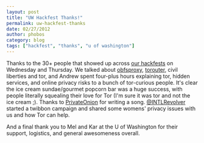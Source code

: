 ```yaml
---
layout: post
title: "UW Hackfest Thanks!"
permalink: uw-hackfest-thanks
date: 02/27/2012
author: phobos
category: blog
tags: ["hackfest", "thanks", "u of washington"]
---
```


Thanks to the 30+ people that showed up across [our hackfests](https://blog.torproject.org/blog/university-washington-open-hackfest) on Wednesday and Thursday. We talked about [obfsproxy](https://www.torproject.org/projects/obfsproxy.html.en), [torouter](https://trac.torproject.org/projects/tor/wiki/doc/Torouter), civil liberties and tor, and Andrew spent four-plus hours explaining tor, hidden services, and online privacy risks to a bunch of tor-curious people. It's clear the ice cream sundae/gourmet popcorn bar was a huge success, with people literally squealing their love for Tor (I'm sure it was tor and not the ice cream ;). Thanks to [PrivateOnion](https://www.youtube.com/watch?v=288BaXwK8dY) for writing a song. [@INTLRevolver](https://twitter.com/#!/INTLRevolver) started a twibbon campaign and shared some womens' privacy issues with us and how Tor can help.

And a final thank you to Mel and Kar at the U of Washington for their support, logistics, and general awesomeness overall.


